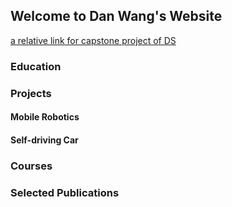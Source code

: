 ## Welcome to Dan Wang's Website

[a relative link for capstone project of DS](pages/cluster_city_neighborhoods.md)

### Education



### Projects

#### Mobile Robotics



#### Self-driving Car



### Courses



### Selected Publications
